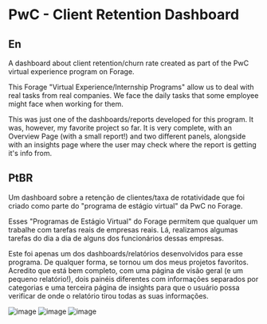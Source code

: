 # PwC - Client Retention Dashboard

## En

A dashboard about client retention/churn rate created as part of the PwC virtual experience program on Forage.

This Forage "Virtual Experience/Internship Programs" allow us to deal with real tasks from real companies. We face the daily tasks that some employee might face when working for them.

This was just one of the dashboards/reports developed for this program. It was, however, my favorite project so far.
It is very complete, with an Overview Page (with a small report!) and two different panels, alongside with an insights page where the user may check where the report is getting it's info from.

## PtBR

Um dashboard sobre a retenção de clientes/taxa de rotatividade que foi criado como parte do "programa de estágio virtual" da PwC no Forage.

Esses "Programas de Estágio Virtual" do Forage permitem que qualquer um trabalhe com tarefas reais de empresas reais. Lá, realizamos algumas tarefas do dia a dia de alguns dos funcionários dessas empresas.

Este foi apenas um dos dashboards/relatórios desenvolvidos para esse programa. De qualquer forma, se tornou um dos meus projetos favoritos. Acredito que está bem completo, com uma página de visão geral (e um pequeno relatório!), dois painéis diferentes com informações separados por categorias e uma terceira página de insights para que o usuário possa verificar de onde o relatório tirou todas as suas informações.


![image](https://github.com/matheusaraujotrd/PwC-ClientRetention-Dashboard/assets/75196977/1436f0b5-c53c-4d9a-aadc-0962d4c3be59)
![image](https://github.com/matheusaraujotrd/PwC-ClientRetention-Dashboard/assets/75196977/157f5d0d-2171-4f10-8352-b5ca7becea1b)
![image](https://github.com/matheusaraujotrd/PwC-ClientRetention-Dashboard/assets/75196977/6e77ae3f-56eb-4acf-a33e-e0c4a5438294)
